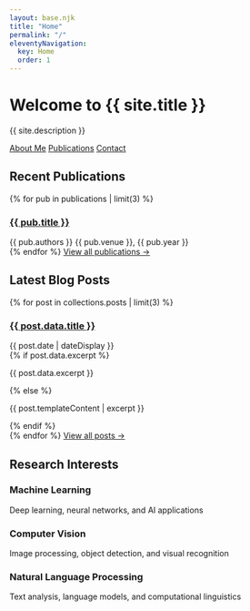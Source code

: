 ```yaml
---
layout: base.njk
title: "Home"
permalink: "/"
eleventyNavigation:
  key: Home
  order: 1
---
```


<div class="hero">
  <h1>Welcome to {{ site.title }}</h1>
  <p class="hero-subtitle">{{ site.description }}</p>
  
  <div class="hero-actions">
    <a href="/about/" class="btn btn-primary">About Me</a>
    <a href="/publications/" class="btn btn-secondary">Publications</a>
    <a href="/contact/" class="btn btn-secondary">Contact</a>
  </div>
</div>

<div class="home-sections">
  <section class="home-section">
    <h2>Recent Publications</h2>
    {% for pub in publications | limit(3) %}
    <article class="publication-preview">
      <h3><a href="/publications/">{{ pub.title }}</a></h3>
      <div class="publication-meta">
        <span class="authors">{{ pub.authors }}</span>
        <span class="venue">{{ pub.venue }}, {{ pub.year }}</span>
      </div>
    </article>
    {% endfor %}
    <a href="/publications/" class="view-more">View all publications →</a>
  </section>

  <section class="home-section">
    <h2>Latest Blog Posts</h2>
    {% for post in collections.posts | limit(3) %}
    <article class="post-preview">
      <h3><a href="{{ post.url }}">{{ post.data.title }}</a></h3>
      <div class="post-meta">
        <time datetime="{{ post.date | date }}">{{ post.date | dateDisplay }}</time>
      </div>
      {% if post.data.excerpt %}
      <p>{{ post.data.excerpt }}</p>
      {% else %}
      <p>{{ post.templateContent | excerpt }}</p>
      {% endif %}
    </article>
    {% endfor %}
    <a href="/blog/" class="view-more">View all posts →</a>
  </section>

  <section class="home-section">
    <h2>Research Interests</h2>
    <div class="research-topics">
      <div class="topic">
        <h3>Machine Learning</h3>
        <p>Deep learning, neural networks, and AI applications</p>
      </div>
      <div class="topic">
        <h3>Computer Vision</h3>
        <p>Image processing, object detection, and visual recognition</p>
      </div>
      <div class="topic">
        <h3>Natural Language Processing</h3>
        <p>Text analysis, language models, and computational linguistics</p>
      </div>
    </div>
  </section>
</div>